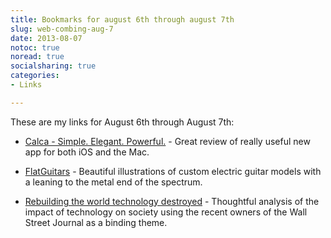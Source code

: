 ```yaml
---
title: Bookmarks for august 6th through august 7th
slug: web-combing-aug-7
date: 2013-08-07
notoc: true
noread: true
socialsharing: true
categories: 
- Links

---
```

These are my links for August 6th through August 7th:

  - [Calca - Simple. Elegant. Powerful.][beautifulpixels] - Great review of really useful new app for both iOS and the Mac.

  - [FlatGuitars][flatguitars] - Beautiful illustrations of custom electric guitar models with a leaning to the metal end of the spectrum.

  - [Rebuilding the world technology destroyed][stratechery] - Thoughtful analysis of the impact of technology on society using the recent owners of the Wall Street Journal as a binding theme.

[beautifulpixels]: https://beautifulpixels.com/macintosh/calca-simple-elegant-powerful/
[flatguitars]: http://flatguitars.com/Gibson-Les-Paul-Bullseye
[stratechery]: http://stratechery.com/2013/rebuilding-the-world-technology-destroyed/